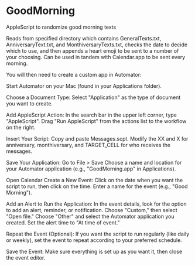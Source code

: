 # GoodMorning
AppleScript to randomize good morning texts


Reads from specified directory which contains GeneralTexts.txt, AnniversaryText.txt, and MonthiversaryTexts.txt, checks the date to decide which to use, and then appends a heart emoji to be sent to a number of your choosing. Can be used in tandem with Calendar.app to be sent every morning.

You will then need to create a custom app in Automator:

Start Automator on your Mac (found in your Applications folder).

Choose a Document Type: Select "Application" as the type of document you want to create.

Add AppleScript Action:
    In the search bar in the upper left corner, type "AppleScript".
    Drag "Run AppleScript" from the actions list to the workflow on the right.

Insert Your Script:
    Copy and paste Messages.scpt.
    Modify the XX and X for anniversary, monthiversary, and TARGET_CELL for who receives the messages.

Save Your Application:
    Go to File > Save
    Choose a name and location for your Automator application (e.g., "GoodMorning.app" in Applications).

Open Calendar
    Create a New Event: Click on the date when you want the script to run, then click on the time. Enter a name for the event (e.g., "Good Morning").

Add an Alert to Run the Application:
    In the event details, look for the option to add an alert, reminder, or notification.
    Choose "Custom," then select "Open file."
    Choose "Other" and select the Automator application you created.
    Set the alert time to "At time of event."

Repeat the Event (Optional): If you want the script to run regularly (like daily or weekly), set the event to repeat according to your preferred schedule.

Save the Event: Make sure everything is set up as you want it, then close the event editor.
